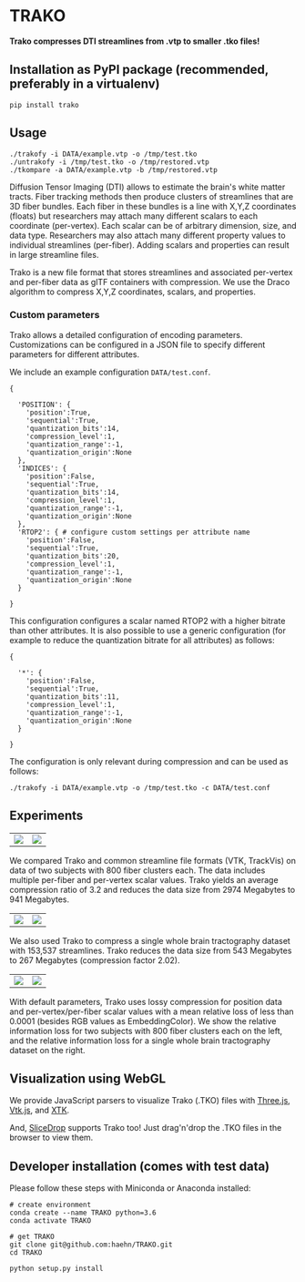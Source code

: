 # TRAKO

**Trako compresses DTI streamlines from .vtp to smaller .tko files!**

## Installation as PyPI package (recommended, preferably in a virtualenv)

`pip install trako`

## Usage
```
./trakofy -i DATA/example.vtp -o /tmp/test.tko
./untrakofy -i /tmp/test.tko -o /tmp/restored.vtp
./tkompare -a DATA/example.vtp -b /tmp/restored.vtp
```

Diffusion Tensor Imaging (DTI) allows to estimate the brain's white matter tracts. Fiber tracking methods then produce clusters of streamlines that are 3D fiber bundles. Each fiber in these bundles is a line with X,Y,Z coordinates (floats) but researchers may attach many different scalars to each coordinate (per-vertex). Each scalar can be of arbitrary dimension, size, and data type. Researchers may also attach many different property values to individual streamlines (per-fiber). Adding scalars and properties can result in large streamline files.

Trako is a new file format that stores streamlines and associated per-vertex and per-fiber data as glTF containers with compression. We use the Draco algorithm to compress X,Y,Z coordinates, scalars, and properties.

### Custom parameters

Trako allows a detailed configuration of encoding parameters. Customizations can be configured in a JSON file to specify different parameters for different attributes.

We include an example configuration `DATA/test.conf`.
```
{
    
  'POSITION': {
    'position':True,
    'sequential':True,
    'quantization_bits':14,
    'compression_level':1,
    'quantization_range':-1,
    'quantization_origin':None
  },
  'INDICES': {
    'position':False,
    'sequential':True,
    'quantization_bits':14,
    'compression_level':1,
    'quantization_range':-1,
    'quantization_origin':None
  },
  'RTOP2': { # configure custom settings per attribute name
    'position':False,
    'sequential':True,
    'quantization_bits':20,
    'compression_level':1,
    'quantization_range':-1,
    'quantization_origin':None
  }

}
```

This configuration configures a scalar named RTOP2 with a higher bitrate than other attributes. It is also possible to use a generic configuration (for example to reduce the quantization bitrate for all attributes) as follows:


```
{
    
  '*': {
    'position':False,
    'sequential':True,
    'quantization_bits':11,
    'compression_level':1,
    'quantization_range':-1,
    'quantization_origin':None
  }

}
```

The configuration is only relevant during compression and can be used as follows:

```
./trakofy -i DATA/example.vtp -o /tmp/test.tko -c DATA/test.conf
```

## Experiments

<table>
  <tr>
    <td><img src="https://github.com/haehn/TRAKO/blob/master/IPY/newplot(3).png?raw=true"></td>
    <td><img src="https://github.com/haehn/TRAKO/blob/master/IPY/newplot(4).png?raw=true"></td>
  </tr>
</table>

We compared Trako and common streamline file formats (VTK, TrackVis) on data of two subjects  with 800 fiber clusters each. The data includes multiple per-fiber and per-vertex scalar values. Trako yields an average compression ratio of 3.2 and reduces the data size from 2974 Megabytes to 941 Megabytes.

<table>
  <tr>
    <td><img src="https://github.com/haehn/TRAKO/blob/master/IPY/newplot(6).png?raw=true"></td>
    <td><img src="https://github.com/haehn/TRAKO/blob/master/IPY/newplot(5).png?raw=true"></td>
  </tr>
</table>

We also used Trako to compress a single whole brain tractography dataset with 153,537 streamlines. Trako reduces the data size from 543 Megabytes to 267 Megabytes (compression factor 2.02).

<table>
  <tr>
    <td><img src="https://github.com/haehn/TRAKO/blob/master/IPY/newplot(2).png?raw=true"></td>
    <td><img src="https://github.com/haehn/TRAKO/blob/master/IPY/newplot(1).png?raw=true"></td>
  </tr>
</table>

With default parameters, Trako uses lossy compression for position data and per-vertex/per-fiber scalar values with a mean relative loss of less than 0.0001 (besides RGB values as EmbeddingColor). We show the relative information loss for two subjects with 800 fiber clusters each on the left, and the relative information loss for a single whole brain tractography dataset on the right.

## Visualization using WebGL

We provide JavaScript parsers to visualize Trako (.TKO) files with <a href='https://bostongfx.github.io/TRAKO/WEB/threejs.html'>Three.js</a>, <a href='https://bostongfx.github.io/TRAKO/WEB/vtkjs.html'>Vtk.js</a>, and <a href='https://bostongfx.github.io/TRAKO/WEB/xtk.html'>XTK</a>.

And, <a href='https://slicedrop.com'>SliceDrop</a> supports Trako too! Just drag'n'drop the .TKO files in the browser to view them.

## Developer installation (comes with test data)

Please follow these steps with Miniconda or Anaconda installed:

```
# create environment
conda create --name TRAKO python=3.6
conda activate TRAKO

# get TRAKO
git clone git@github.com:haehn/TRAKO.git
cd TRAKO

python setup.py install
```
